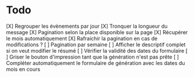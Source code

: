 # Todo
[X] Regrouper les évènements par jour
[X] Tronquer la longueur du message
[X] Pagination selon la place disponible sur la page
[X] Récupérer le mois automatiquement
[X] Rafraichir la pagination en cas de modifications ?
[ ] Pagination par semaine
[ ] Afficher le descriptif complet si on veut modifier le résumé
[ ] Vérifier la validité des dates du formulaire
[ ] Griser le bouton d'impression tant que la génération n'est pas prête
[ ] Compléter automatiquement le formulaire de génération avec les dates du mois en cours
